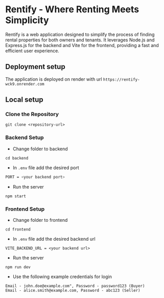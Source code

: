 # Rentify - Where Renting Meets Simplicity

Rentify is a web application designed to simplify the process of finding rental properties for both owners and tenants. It leverages Node.js and Express.js for the backend and Vite for the frontend, providing a fast and efficient user experience.

## Deployment setup

The application is deployed on render with url `https://rentify-wck9.onrender.com`

## Local setup

### Clone the Repository

```
git clone <repository-url>
```
### Backend Setup

- Change folder to backend
```
cd backend
```
- In `.env` file add the desired port
```sh
PORT = <your backend port>
```
- Run the server
```
npm start
```

### Frontend Setup

- Change folder to frontend
```
cd frontend
```
- In `.env` file add the desired backend url
```
VITE_BACKEND_URL = <your backend url>
```
- Run the server
```
npm run dev
```

- Use the following example credentials for login
```
Email - john.doe@example.com", Password - password123 (Buyer)
Email - alice.smith@example.com, Password - abc123 (Seller)
```
